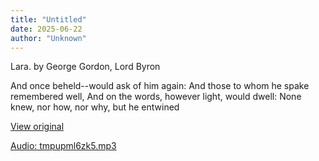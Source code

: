 ```yaml
---
title: "Untitled"
date: 2025-06-22
author: "Unknown"
---
```


Lara. by George Gordon, Lord Byron

And once beheld--would ask of him again:
And those to whom he spake remembered well,
And on the words, however light, would dwell:
None knew, nor how, nor why, but he entwined

[View original](https://t.me/c/2696929880/351)


[Audio: tmpupml6zk5.mp3](files/tmpupml6zk5.mp3)